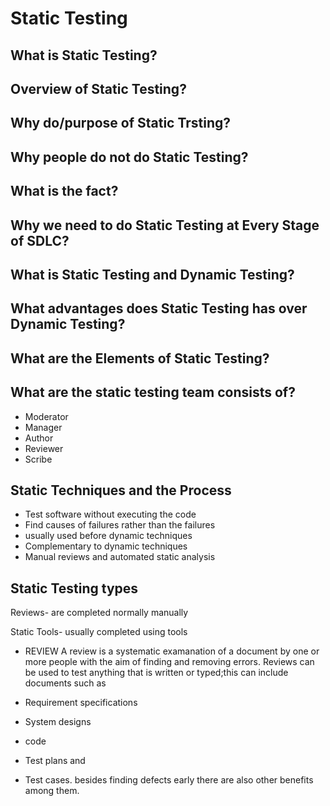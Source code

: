 
# Static Testing
## What is Static Testing?
## Overview of Static Testing?
## Why do/purpose of Static Trsting?
## Why people do not do Static Testing?
## What is the fact?
## Why we need to do Static Testing at Every Stage of SDLC?
## What is Static Testing and Dynamic Testing?
## What advantages does Static Testing has over Dynamic Testing?
## What are the Elements of Static Testing?
## What are the static testing team consists of?
- Moderator
- Manager
- Author
- Reviewer
- Scribe

## Static Techniques and the Process
- Test software without executing the code
- Find causes of failures rather than the failures
- usually used before dynamic techniques
- Complementary to dynamic techniques
- Manual reviews and automated static analysis

## Static Testing types

Reviews- are completed normally manually

Static Tools- usually completed using tools


- REVIEW
A review is a systematic examanation of a document by one or more people with the aim of finding and removing errors.
Reviews can be used to test anything that is written or typed;this can include documents such as 

- Requirement specifications
- System designs
- code

- Test plans and 
- Test cases.
besides finding defects early there are also other benefits among them.





